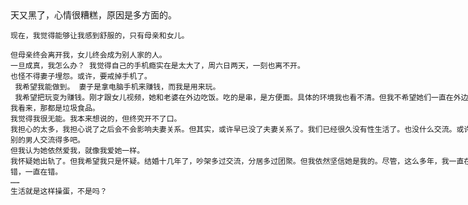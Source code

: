 <div style="width: 800px; margin: 0 auto;">
    天又黑了，心情很糟糕，原因是多方面的。  
  
    现在，我觉得能够让我感到舒服的，只有母亲和女儿。  
  
    但母亲终会离开我，女儿终会成为别人家的人。  
    一旦成真，我怎么办？ 我觉得自己的手机瘾实在是太大了，周六日两天，一刻也离不开。  
    也怪不得妻子埋怨。或许，要戒掉手机了。  
     我希望我能做到。 妻子是拿电脑手机来赚钱，而我是用来玩。  
     我希望把玩变为赚钱。刚才跟女儿视频，她和老婆在外边吃饭。吃的是串，是方便面。具体的环境我也看不清。但我不希望她们一直在外边吃，毕竟在我看来，那都是垃圾食品。  
    我觉得我很无能。我本来想说的，但终究开不了口。  
    我担心的太多，我担心说了之后会不会影响夫妻关系。但其实，或许早已没了夫妻关系了。我们已经很久没有性生活了。也没什么交流。或许还没有她跟别的男人交流得多吧。  
    但我认为她依然爱我，就像我爱她一样。  
    我怀疑她出轨了。但我希望我只是怀疑。结婚十几年了，吵架多过交流，分居多过团聚。但我依然坚信她是我的。尽管，这么多年，我一直在错，一直在错，一直在错。  
    ……  
    生活就是这样操蛋，不是吗？　
</div>